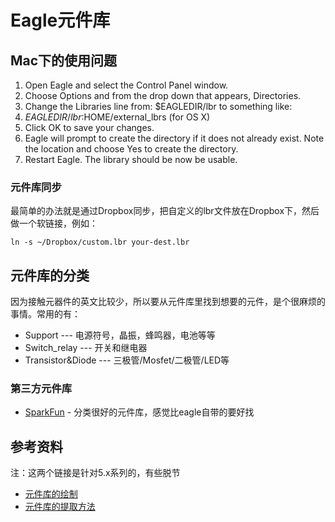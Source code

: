# Eagle元件库

## Mac下的使用问题

1. Open Eagle and select the Control Panel window.
1. Choose Options and from the drop down that appears, Directories.
1. Change the Libraries line from: $EAGLEDIR/lbr to something like:
1. $EAGLEDIR/lbr:$HOME/external_lbrs (for OS X)
1. Click OK to save your changes.
1. Eagle will prompt to create the directory if it does not already exist. Note the location and choose Yes to create the directory.
1. Restart Eagle. The library should be now be usable.

### 元件库同步

最简单的办法就是通过Dropbox同步，把自定义的lbr文件放在Dropbox下，然后做一个软链接，例如：

```
ln -s ~/Dropbox/custom.lbr your-dest.lbr
```

## 元件库的分类

因为接触元器件的英文比较少，所以要从元件库里找到想要的元件，是个很麻烦的事情。常用的有：

* Support --- 电源符号，晶振，蜂鸣器，电池等等
* Switch_relay --- 开关和继电器
* Transistor&Diode --- 三极管/Mosfet/二极管/LED等

### 第三方元件库

* [SparkFun](https://github.com/sparkfun/SparkFun-Eagle-Libraries) - 分类很好的元件库，感觉比eagle自带的要好找

## 参考资料

注：这两个链接是针对5.x系列的，有些脱节

* [元件库的绘制](http://www.geek-workshop.com/thread-94-1-1.html)
* [元件库的提取方法](http://www.geek-workshop.com/thread-427-1-1.html)

